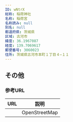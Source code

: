 ```yaml
---
ID: wNtrX
総称: 稲荷神社
名称: 稲荷宮
名称読み: null
別名: null
都道府県: 茨城県
区域: 古河市
緯度: 36.1967087
経度: 139.7069617
郵便番号: 3060023
住所: 茨城県古河市本町１丁目４−１１
---
```


## その他

### 参考URL

| URL | 説明          |
| --- | ------------- |
|     | OpenStreetMap |
